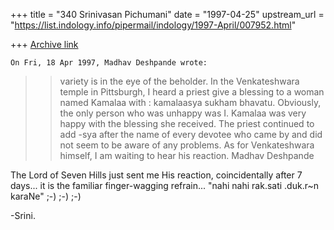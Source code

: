 +++
title = "340 Srinivasan Pichumani"
date = "1997-04-25"
upstream_url = "https://list.indology.info/pipermail/indology/1997-April/007952.html"

+++
[Archive link](https://list.indology.info/pipermail/indology/1997-April/007952.html)

	On Fri, 18 Apr 1997, Madhav Deshpande wrote:

>> variety is in the eye of the beholder.  In the Venkateshwara 
>> temple in Pittsburgh, I heard a priest give a blessing to a 
>> woman named Kamalaa with : kamalaasya sukham bhavatu.  Obviously, 
>> the only person who was unhappy was I.  Kamalaa was very happy
>> with the blessing she received.  The priest continued to add -sya 
>> after the name of every devotee who came by and did not seem to 
>> be aware of any problems.  As for Venkateshwara himself, I am 
>> waiting to hear his reaction.
>>                Madhav Deshpande

The Lord of Seven Hills just sent me His reaction, coincidentally
after 7 days... it is the familiar finger-wagging refrain... "nahi 
nahi rak.sati .duk.r~n karaNe" ;-) ;-) ;-)

-Srini.





